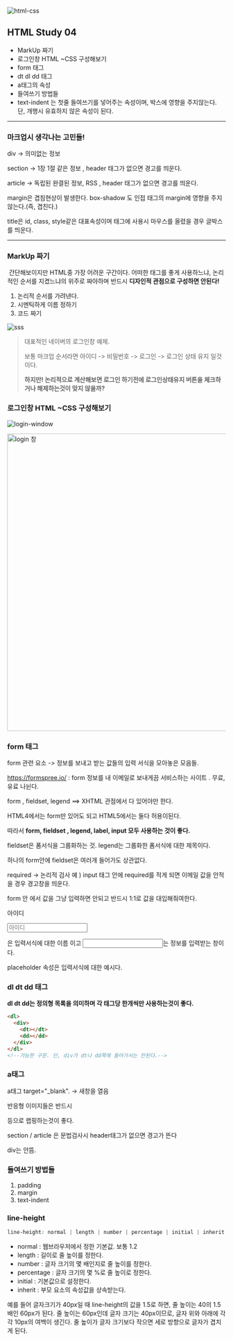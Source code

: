 ![html-css](https://user-images.githubusercontent.com/31315644/64251759-3252cb00-cf54-11e9-88f9-922505f9789e.jpeg)

## HTML Study 04

- MarkUp 짜기
- 로그인창 HTML ~CSS 구성해보기
- form 태그
- dt dl dd 태그
- a태그의 속성
- 들여쓰기 방법들
- text-indent 는 첫줄 들여쓰기를 넣어주는 속성이며, 박스에 영향을 주지않는다. 단, 개행시 유효하지 않은 속성이 된다.

****

### 마크업시 생각나는 고민들!

div -> 의미없는 정보

section -> 1장 1절 같은 정보 , header 태그가 없으면 경고를 띄운다.

article ->  독립된 완결된 정보, RSS , header 태그가 없으면 경고를 띄운다.

margin은 겹침현상이 발생한다. box-shadow 도 인접 태그의 margin에 영향을 주지 않는다.(즉, 겹친다.)

title은 id, class, style같은 대표속성이며 <a> 태그에 사용시 마우스를 올렸을 경우 글박스를 띄운다. 

****

### MarkUp 짜기

​	간단해보이지만 HTML중 가장 어려운 구간이다. 어떠한 태그를 좋게 사용하느냐, 논리적인 순서를 지켰느냐의 위주로 짜야하며 반드시 **디자인적 관점으로 구성하면 안된다!**

1. 논리적 순서를 가려낸다.
2. 시멘틱하게 이름 정하기
3. 코드 짜기

![sss](https://user-images.githubusercontent.com/31315644/64631362-e9a68080-d431-11e9-9084-4539244c8978.jpeg)

> 대표적인 네이버의 로그인창 예제.
>
> 보통 마크업 순서라면 아이디 -> 비밀번호 -> 로그인 -> 로그인 상태 유지 일것이다.
>
> **하지만! 논리적으로 계산해보면 로그인 하기전에 로그인상태유지 버튼을 체크하거나 해제하는것이 맞지 않을까?**

### 로그인창 HTML ~CSS 구성해보기

![login-window](https://user-images.githubusercontent.com/31315644/64631344-de535500-d431-11e9-9cd5-14b06e421d02.jpeg)

<img width="685" alt="login 창" src="https://user-images.githubusercontent.com/31315644/64631311-ca0f5800-d431-11e9-9026-98c9d2409c65.png">



### form 태그

form 관련 요소 -> 정보를 보내고 받는 값들의 입력 서식을 모아놓은 모음들.

https://formspree.io/  :  form 정보를 내 이메일로 보내게끔 서비스하는 사이트 . 무료,유료 나뉜다.

form , fieldset, legend ==> XHTML 관점에서 다 있어야만 한다.

HTML4에서는 form만 있어도 되고 HTML5에서는 둘다 허용이된다. 

따라서 **form, fieldset , legend, label, input 모두 사용하는 것이 좋다.**

fieldset은 폼서식을 그룹화하는 것. legend는 그룹화한 폼서식에 대한 제목이다.

하나의 form안에 fieldset은 여러개 들어가도 상관없다.

required -> 논리적 검사 예 ) input 태그 안에 required를 적게 되면 이메일 값을 안적을 경우 경고창을 띄운다.

form 안 에서 값을 그냥 입력하면 안되고 반드시 1:1로 값을 대입해줘여한다.

<label for="">아이디</label>

<input type="text" placeholder="아이디">

<label> 은 입력서식에 대한 이름 이고 <input>는 정보를 입력받는 창이다.

placeholder 속성은 입력서식에 대한 예시다.





### dl dt dd 태그

**dl dt dd는 정의형 목록을 의미하며 각 태그당 한개씩만 사용하는것이 좋다.**

~~~~html
<dl>
  <div>
    <dt></dt>
    <dd></dd>
  </div>
</dl>   
<!--가능한 구문. 단, div가 dt나 dd쪽에 들어가서는 안된다.-->
~~~~





### a태그 

a태그 target="_blank". -> 새창을 열음

반응형 이미지들은 반드시 <div> <span> 등으로 랩핑하는것이 좋다.

section / article 은 문법검사시 header태그가 없으면 경고가 뜬다

div는 안뜸.



### 들여쓰기 방법들

1. padding
2. margin
3. text-indent



### line-height

~~~~~~~css
line-height: normal | length | number | percentage | initial | inherit | 숫자값
~~~~~~~

- normal : 웹브라우저에서 정한 기본값. 보통 1.2
- length : 길이로 줄 높이를 정한다.
- number : 글자 크기의 몇 배인지로 줄 높이를 정한다.
- percentage : 글자 크기의 몇 %로 줄 높이로 정한다.
- initial : 기본값으로 설정한다.
- inherit : 부모 요소의 속성값을 상속받는다.

 예를 들어 글자크기가 40px일 때 line-height의 값을 1.5로 하면, 줄 높이는 40의 1.5배인 60px가 된다. 줄 높이는 60px인데 글자 크기는 40px이므로, 글자 위와 아래에 각각 10px의 여백이 생긴다. 줄 높이가 글자 크기보다 작으면 세로 방향으로 글자가 겹치게 된다.








